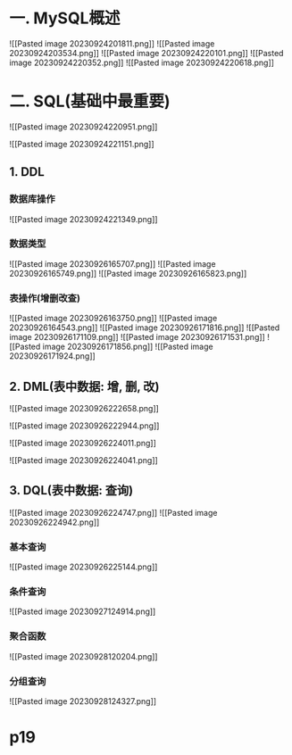 # 一. MySQL概述
![[Pasted image 20230924201811.png]]
![[Pasted image 20230924203534.png]]
![[Pasted image 20230924220101.png]]
![[Pasted image 20230924220352.png]]
![[Pasted image 20230924220618.png]]

# 二. SQL(基础中最重要)

![[Pasted image 20230924220951.png]]

![[Pasted image 20230924221151.png]]
## 1. DDL
### 数据库操作
![[Pasted image 20230924221349.png]]

### 数据类型
![[Pasted image 20230926165707.png]]
![[Pasted image 20230926165749.png]]
![[Pasted image 20230926165823.png]]
### 表操作(增删改查)
![[Pasted image 20230926163750.png]]
![[Pasted image 20230926164543.png]]
![[Pasted image 20230926171816.png]]
![[Pasted image 20230926171109.png]]
![[Pasted image 20230926171531.png]]
![[Pasted image 20230926171856.png]]
![[Pasted image 20230926171924.png]]
## 2. DML(表中数据: 增, 删, 改)
![[Pasted image 20230926222658.png]]

![[Pasted image 20230926222944.png]]

![[Pasted image 20230926224011.png]]

![[Pasted image 20230926224041.png]]

## 3. DQL(表中数据: 查询)
![[Pasted image 20230926224747.png]]
![[Pasted image 20230926224942.png]]
### 基本查询
![[Pasted image 20230926225144.png]]
### 条件查询
![[Pasted image 20230927124914.png]]
### 聚合函数
 ![[Pasted image 20230928120204.png]]
### 分组查询
![[Pasted image 20230928124327.png]]

# p19
